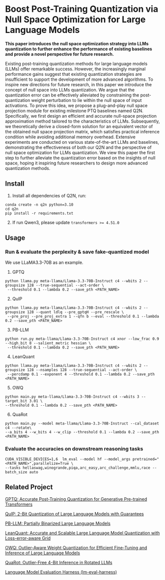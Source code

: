 # Boost Post-Training Quantization via Null Space Optimization for Large Language Models
**This paper introduces the null space optimization strategy into LLMs quantization to further enhance the performance of existing baselines and provide a novel perspective for future research.**

Existing post-training quantization methods for large language models (LLMs) offer remarkable success. However, the increasingly marginal performance gains suggest that existing quantization strategies are insufficient to support the development of more advanced algorithms. To inspire new directions for future research, in this paper we introduce the concept of null space into LLMs quantization. We argue that the quantization error can be effectively alleviated by constraining the post-quantization weight perturbation to lie within the null space of input activations. To prove this idea, we propose a plug-and-play null space projection module for existing milestone PTQ baselines named Q2N. Specifically, we first design an efficient and accurate null-space projection approximation method tailored to the characteristics of LLMs. Subsequently, we theoretically derive a closed-form solution for an equivalent vector of the obtained null space projection matrix, which satisfies practical inference condition while avoiding additional memory overhead. Extensive experiments are conducted on various state-of-the-art LLMs and baselines, demonstrating the effectiveness of both our Q2N and the perspective of null space optimization for LLMs quantization. We view this paper the first step to further alleviate the quantization error based on the insights of null space, hoping it inspiring future researchers to design more advanced quantization methods.

## Install
1. Install all dependencies of Q2N, run:

```
conda create -n q2n python=3.10
cd q2n
pip install -r requirements.txt
```
2. If run Qwen3, please update `transformers >= 4.51.0`

## Usage
### Run & evaluate the perplexity & save fake-quantized model
We use LLaMA3.3-70B as an example.
1. GPTQ
```
python llama.py meta-llama/Llama-3.3-70B-Instruct c4 --wbits 2 --groupsize 128 --true-sequential --act-order \
 --threshold 0.1 --lambda 0.2 --save_pth <PATH_NAME>
```

2. QuIP
```
python llama.py meta-llama/Llama-3.3-70B-Instruct c4 --wbits 2 --groupsize 128 --quant ldlq --pre_gptqH --pre_rescale \
 --pre_proj --pre_proj_extra 1 --qfn b --eval --threshold 0.1 --lambda 0.2 --save_pth <PATH_NAME>
```

3. PB-LLM
```
python run.py meta-llama/Llama-3.3-70B-Instruct c4 xnor --low_frac 0.9 --high_bit 8 --salient_metric hessian \
 --threshold 0.1 --lambda 0.2 --save_pth <PATH_NAME>
```

4. LeanQuant
```
python llama.py meta-llama/Llama-3.3-70B-Instruct c4 --wbits 2 --groupsize 128 --nsamples 128 --true-sequential --act-order \
 --percdamp 0.1 --exponent 4 --threshold 0.1 --lambda 0.2 --save_pth <PATH_NAME>
```

5. OWQ
```
python main.py meta-llama/Llama-3.3-70B-Instruct c4 --wbits 3 --target_bit 3.01 \
--threshold 0.1 --lambda 0.2 --save_pth <PATH_NAME>
```

6. QuaRot
```
python main.py --model meta-llama/Llama-3.3-70B-Instruct --cal_dataset c4 --rotate\
--a_bits 4 --w_bits 4 --w_clip --threshold 0.1 --lambda 0.2 --save_pth <PATH_NAME>
```

### Evaluate the accuracies on downstream reasoning tasks
```
CUDA_VISIBLE_DEVICES=1,6  lm_eval --model hf --model_args pretrained="<PATH_NAME>",parallelize=True \
--tasks hellaswag,winogrande,piqa,arc_easy,arc_challenge,mmlu,race --batch_size auto
```


## Related Project
[GPTQ: Accurate Post-Training Quantization for Generative Pre-trained Transformers](https://github.com/IST-DASLab/gptq)

[QuIP: 2-Bit Quantization of Large Language Models with Guarantees](https://github.com/Cornell-RelaxML/QuIP)

[PB-LLM: Partially Binarized Large Language Models](https://github.com/hahnyuan/PB-LLM)

[LeanQuant: Accurate and Scalable Large Language Model Quantization with Loss-error-aware Grid](https://github.com/LeanModels/LeanQuant)

[OWQ: Outlier-Aware Weight Quantization for Efficient Fine-Tuning and Inference of Large Language Models](https://github.com/xvyaward/owq)

[QuaRot: Outlier-Free 4-Bit Inference in Rotated LLMs](https://github.com/spcl/QuaRot)

[Language Model Evaluation Harness (lm-eval-harness)](https://github.com/EleutherAI/lm-evaluation-harness)